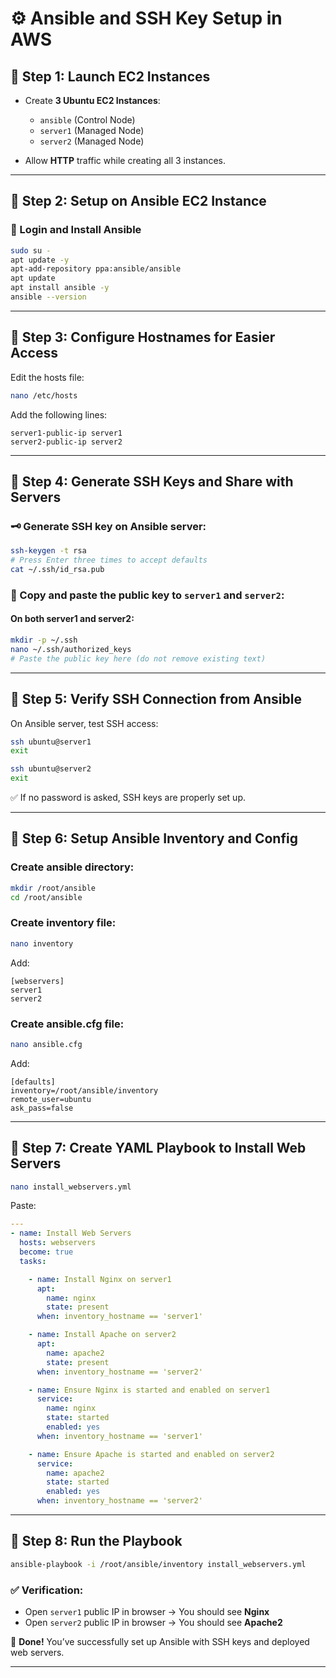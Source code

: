 # ⚙️ Ansible and SSH Key Setup in AWS

## 📌 Step 1: Launch EC2 Instances

- Create **3 Ubuntu EC2 Instances**:
  - `ansible` (Control Node)
  - `server1` (Managed Node)
  - `server2` (Managed Node)

- Allow **HTTP** traffic while creating all 3 instances.

---

## 📌 Step 2: Setup on Ansible EC2 Instance

### 🔧 Login and Install Ansible

```bash
sudo su -
apt update -y
apt-add-repository ppa:ansible/ansible
apt update
apt install ansible -y
ansible --version
````

---

## 📌 Step 3: Configure Hostnames for Easier Access

Edit the hosts file:

```bash
nano /etc/hosts
```

Add the following lines:

```
server1-public-ip server1
server2-public-ip server2
```

---

## 📌 Step 4: Generate SSH Keys and Share with Servers

### 🗝️ Generate SSH key on Ansible server:

```bash
ssh-keygen -t rsa
# Press Enter three times to accept defaults
cat ~/.ssh/id_rsa.pub
```

### 🔑 Copy and paste the public key to `server1` and `server2`:

#### On both server1 and server2:

```bash
mkdir -p ~/.ssh
nano ~/.ssh/authorized_keys
# Paste the public key here (do not remove existing text)
```

---

## 📌 Step 5: Verify SSH Connection from Ansible

On Ansible server, test SSH access:

```bash
ssh ubuntu@server1
exit

ssh ubuntu@server2
exit
```

✅ If no password is asked, SSH keys are properly set up.

---

## 📌 Step 6: Setup Ansible Inventory and Config

### Create ansible directory:

```bash
mkdir /root/ansible
cd /root/ansible
```

### Create inventory file:

```bash
nano inventory
```

Add:

```
[webservers]
server1
server2
```

### Create ansible.cfg file:

```bash
nano ansible.cfg
```

Add:

```
[defaults]
inventory=/root/ansible/inventory
remote_user=ubuntu
ask_pass=false
```

---

## 📌 Step 7: Create YAML Playbook to Install Web Servers

```bash
nano install_webservers.yml
```

Paste:

```yaml
---
- name: Install Web Servers
  hosts: webservers
  become: true
  tasks:

    - name: Install Nginx on server1
      apt:
        name: nginx
        state: present
      when: inventory_hostname == 'server1'

    - name: Install Apache on server2
      apt:
        name: apache2
        state: present
      when: inventory_hostname == 'server2'

    - name: Ensure Nginx is started and enabled on server1
      service:
        name: nginx
        state: started
        enabled: yes
      when: inventory_hostname == 'server1'

    - name: Ensure Apache is started and enabled on server2
      service:
        name: apache2
        state: started
        enabled: yes
      when: inventory_hostname == 'server2'
```

---

## 📌 Step 8: Run the Playbook

```bash
ansible-playbook -i /root/ansible/inventory install_webservers.yml
```

### ✅ Verification:

* Open `server1` public IP in browser → You should see **Nginx**
* Open `server2` public IP in browser → You should see **Apache2**

🎉 **Done!** You’ve successfully set up Ansible with SSH keys and deployed web servers.

---
